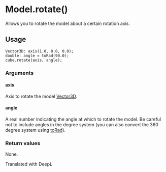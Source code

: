 # Model.rotate()

Allows you to rotate the model about a certain rotation axis.

## Usage

```
Vector3D: axis(1.0, 0.0, 0.0);
double: angle = toRad(90.0);
cube.rotate(axis, angle);
```

### Arguments

#### axis

Axis to rotate the model [Vector3D](/lib/math/vec3).

#### angle

A real number indicating the angle at which to rotate the model. Be careful not to include angles in the degree system (you can also convert the 360 degree system using [toRad](/lib/math/toRad)).

### Return values

None.

Translated with DeepL
